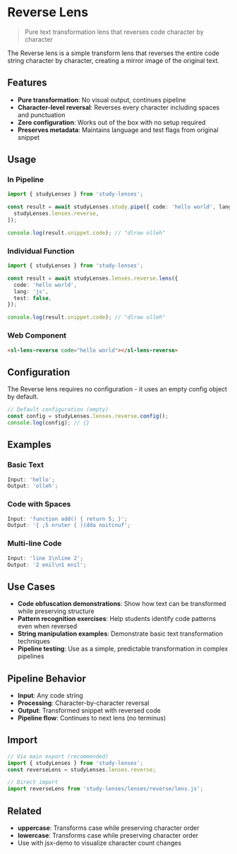 # Reverse Lens

> Pure text transformation lens that reverses code character by character

The Reverse lens is a simple transform lens that reverses the entire code string character by character, creating a mirror image of the original text.

## Features

- **Pure transformation**: No visual output, continues pipeline
- **Character-level reversal**: Reverses every character including spaces and punctuation
- **Zero configuration**: Works out of the box with no setup required
- **Preserves metadata**: Maintains language and test flags from original snippet

## Usage

### In Pipeline

```typescript
import { studyLenses } from 'study-lenses';

const result = await studyLenses.study.pipe({ code: 'hello world', lang: 'js', test: false }, [
  studyLenses.lenses.reverse,
]);

console.log(result.snippet.code); // "dlrow olleh"
```

### Individual Function

```typescript
import { studyLenses } from 'study-lenses';

const result = await studyLenses.lenses.reverse.lens({
  code: 'hello world',
  lang: 'js',
  test: false,
});

console.log(result.snippet.code); // "dlrow olleh"
```

### Web Component

```html
<sl-lens-reverse code="hello world"></sl-lens-reverse>
```

## Configuration

The Reverse lens requires no configuration - it uses an empty config object by default.

```typescript
// Default configuration (empty)
const config = studyLenses.lenses.reverse.config();
console.log(config); // {}
```

## Examples

### Basic Text

```typescript
Input: 'hello';
Output: 'olleh';
```

### Code with Spaces

```typescript
Input: 'function add() { return 5; }';
Output: '{ ;5 nruter { )(dda noitcnuf';
```

### Multi-line Code

```typescript
Input: 'line 1\nline 2';
Output: '2 enil\n1 enil';
```

## Use Cases

- **Code obfuscation demonstrations**: Show how text can be transformed while preserving structure
- **Pattern recognition exercises**: Help students identify code patterns even when reversed
- **String manipulation examples**: Demonstrate basic text transformation techniques
- **Pipeline testing**: Use as a simple, predictable transformation in complex pipelines

## Pipeline Behavior

- **Input**: Any code string
- **Processing**: Character-by-character reversal
- **Output**: Transformed snippet with reversed code
- **Pipeline flow**: Continues to next lens (no terminus)

## Import

```typescript
// Via main export (recommended)
import { studyLenses } from 'study-lenses';
const reverseLens = studyLenses.lenses.reverse;

// Direct import
import reverseLens from 'study-lenses/lenses/reverse/lens.js';
```

## Related

- **uppercase**: Transforms case while preserving character order
- **lowercase**: Transforms case while preserving character order
- Use with jsx-demo to visualize character count changes
